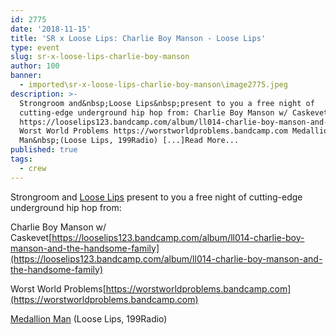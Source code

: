 ```yaml
---
id: 2775
date: '2018-11-15'
title: 'SR x Loose Lips: Charlie Boy Manson - Loose Lips'
type: event
slug: sr-x-loose-lips-charlie-boy-manson
author: 100
banner:
  - imported\sr-x-loose-lips-charlie-boy-manson\image2775.jpeg
description: >-
  Strongroom and&nbsp;Loose Lips&nbsp;present to you a free night of
  cutting-edge underground hip hop from: Charlie Boy Manson w/ Caskevet
  https://looselips123.bandcamp.com/album/ll014-charlie-boy-manson-and-the-handsome-family
  Worst World Problems https://worstworldproblems.bandcamp.com Medallion
  Man&nbsp;(Loose Lips, 199Radio) [...]Read More...
published: true
tags:
  - crew
---
```

Strongroom and [Loose Lips](https://www.facebook.com/LooseLips123/) present to you a free night of cutting-edge underground hip hop from:

Charlie Boy Manson w/ Caskevet[](https://looselips123.bandcamp.com/album/ll014-charlie-boy-manson-and-the-handsome-family?fbclid=IwAR3IjTrOcvkE88zPSwyLLo9iInU374XG-6Jlirg_FzKbjaULuPfB1aQhFWQ)[https://looselips123.bandcamp.com/album/ll014-charlie-boy-manson-and-the-handsome-family](https://looselips123.bandcamp.com/album/ll014-charlie-boy-manson-and-the-handsome-family)

Worst World Problems[](https://worstworldproblems.bandcamp.com/?fbclid=IwAR3FGKK_FsdytTmWRX6tGJVXNEiAW4BBKmdmAkM7twXM83bG3oNTu-z_eRM)[https://worstworldproblems.bandcamp.com](https://worstworldproblems.bandcamp.com)

[Medallion Man](https://www.facebook.com/medallionmanmusic/) (Loose Lips, 199Radio)